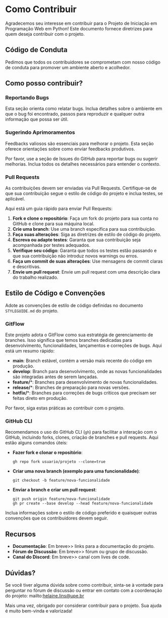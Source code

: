 # Como Contribuir

Agradecemos seu interesse em contribuir para o Projeto de Iniciação em Programação Web em Python! Este documento fornece diretrizes para quem deseja contribuir com o projeto.

## Código de Conduta

Pedimos que todos os contribuidores se comprometam com nosso código de conduta para promover um ambiente aberto e acolhedor.

## Como posso contribuir?

### Reportando Bugs

Esta seção orienta como relatar bugs. Inclua detalhes sobre o ambiente em que o bug foi encontrado, passos para reproduzir e qualquer outra informação que possa ser útil.

### Sugerindo Aprimoramentos

Feedbacks valiosos são essenciais para melhorar o projeto. Esta seção oferece orientações sobre como enviar feedbacks produtivos.

Por favor, use a seção de Issues do GitHub para reportar bugs ou sugerir melhorias. Inclua todos os detalhes necessários para entender o contexto.


### Pull Requests

As contribuições devem ser enviadas via Pull Requests. Certifique-se de que sua contribuição segue o estilo de código do projeto e inclua testes, se aplicável.

Aqui está um guia rápido para enviar Pull Requests:

1. **Fork e clone o repositório**: Faça um fork do projeto para sua conta no GitHub e clone para sua máquina local.
2. **Crie uma branch**: Use uma branch específica para sua contribuição.
3. **Faça suas alterações**: Siga as diretrizes de estilo de código do projeto.
4. **Escreva ou adapte testes**: Garanta que sua contribuição seja acompanhada por testes adequados.
5. **Verifique seu código**: Garanta que todos os testes estão passando e que sua contribuição não introduz novos warnings ou erros.
6. **Faça um commit de suas alterações**: Use mensagens de commit claras e descritivas.
7. **Envie um pull request**: Envie um pull request com uma descrição clara do trabalho realizado.

## Estilo de Código e Convenções

Adote as convenções de estilo de código definidas no documento `STYLEGUIDE.md` do projeto.


### GitFlow

Este projeto adota o GitFlow como sua estratégia de gerenciamento de branches. Isso significa que temos branches dedicadas para desenvolvimento, funcionalidades, lançamentos e correções de bugs. Aqui está um resumo rápido:

- **main**: Branch estável, contém a versão mais recente do código em produção.
- **develop**: Branch para desenvolvimento, onde as novas funcionalidades são integradas antes de serem lançadas.
- **feature/***: Branches para desenvolvimento de novas funcionalidades.
- **release/***: Branches de preparação para novas versões.
- **hotfix/***: Branches para correções de bugs críticos que precisam ser feitas direto em produção.

Por favor, siga estas práticas ao contribuir com o projeto.

### GitHub CLI

Recomendamos o uso do GitHub CLI (`gh`) para facilitar a interação com o GitHub, incluindo forks, clones, criação de branches e pull requests. Aqui estão alguns comandos úteis:

- **Fazer fork e clonar o repositório**:
  ```
  gh repo fork usuario/projeto --clone=true
  ```
- **Criar uma nova branch (exemplo para uma funcionalidade)**:
  ```
  git checkout -b feature/nova-funcionalidade
  ```
- **Enviar a branch e criar um pull request**:
  ```
  git push origin feature/nova-funcionalidade
  gh pr create --base develop --head feature/nova-funcionalidade
  ```


Inclua informações sobre o estilo de código preferido e quaisquer outras convenções que os contribuidores devem seguir.

## Recursos

- **Documentação**: Em breve>> links para a documentação do projeto.
- **Fórum de Discussão**: Em breve>> fórum ou grupo de discussão.
- **Canal do Discord**: Em breve>> canal com lives de code.

## Dúvidas?

Se você tiver alguma dúvida sobre como contribuir, sinta-se à vontade para perguntar no fórum de discussão ou entrar em contato com a coordenação do projeto: mailto:helaine.lins@upe.br

Mais uma vez, obrigado por considerar contribuir para o projeto. Sua ajuda é muito bem-vinda e valorizada!
